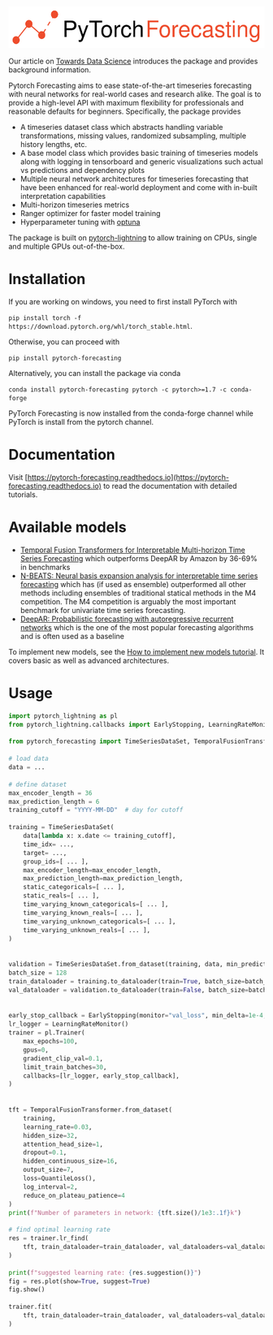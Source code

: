 ![](./docs/source/_static/logo.svg)

Our article on [Towards Data Science](https://towardsdatascience.com/introducing-pytorch-forecasting-64de99b9ef46)
introduces the package and provides background information.

Pytorch Forecasting aims to ease state-of-the-art timeseries forecasting with neural networks for real-world cases and research alike. The goal is to provide a high-level API with maximum flexibility for professionals and reasonable defaults for beginners.
Specifically, the package provides

- A timeseries dataset class which abstracts handling variable transformations, missing values,
  randomized subsampling, multiple history lengths, etc.
- A base model class which provides basic training of timeseries models along with logging in tensorboard
  and generic visualizations such actual vs predictions and dependency plots
- Multiple neural network architectures for timeseries forecasting that have been enhanced
  for real-world deployment and come with in-built interpretation capabilities
- Multi-horizon timeseries metrics
- Ranger optimizer for faster model training
- Hyperparameter tuning with [optuna](https://optuna.readthedocs.io/)

The package is built on [pytorch-lightning](https://pytorch-lightning.readthedocs.io/) to allow training on CPUs,
single and multiple GPUs out-of-the-box.

# Installation

If you are working on windows, you need to first install PyTorch with

`pip install torch -f https://download.pytorch.org/whl/torch_stable.html`.

Otherwise, you can proceed with

`pip install pytorch-forecasting`

Alternatively, you can install the package via conda

`conda install pytorch-forecasting pytorch -c pytorch>=1.7 -c conda-forge`

PyTorch Forecasting is now installed from the conda-forge channel while PyTorch is install from the pytorch channel.

# Documentation

Visit [https://pytorch-forecasting.readthedocs.io](https://pytorch-forecasting.readthedocs.io) to read the
documentation with detailed tutorials.

# Available models

- [Temporal Fusion Transformers for Interpretable Multi-horizon Time Series Forecasting](https://arxiv.org/pdf/1912.09363.pdf)
  which outperforms DeepAR by Amazon by 36-69% in benchmarks
- [N-BEATS: Neural basis expansion analysis for interpretable time series forecasting](http://arxiv.org/abs/1905.10437)
  which has (if used as ensemble) outperformed all other methods including ensembles of traditional statical
  methods in the M4 competition. The M4 competition is arguably the most important benchmark for univariate time series forecasting.
- [DeepAR: Probabilistic forecasting with autoregressive recurrent networks](https://www.sciencedirect.com/science/article/pii/S0169207019301888)
  which is the one of the most popular forecasting algorithms and is often used as a baseline

To implement new models, see the [How to implement new models tutorial](https://pytorch-forecasting.readthedocs.io/en/latest/tutorials/building.html).
It covers basic as well as advanced architectures.

# Usage

```python
import pytorch_lightning as pl
from pytorch_lightning.callbacks import EarlyStopping, LearningRateMonitor

from pytorch_forecasting import TimeSeriesDataSet, TemporalFusionTransformer

# load data
data = ...

# define dataset
max_encoder_length = 36
max_prediction_length = 6
training_cutoff = "YYYY-MM-DD"  # day for cutoff

training = TimeSeriesDataSet(
    data[lambda x: x.date <= training_cutoff],
    time_idx= ...,
    target= ...,
    group_ids=[ ... ],
    max_encoder_length=max_encoder_length,
    max_prediction_length=max_prediction_length,
    static_categoricals=[ ... ],
    static_reals=[ ... ],
    time_varying_known_categoricals=[ ... ],
    time_varying_known_reals=[ ... ],
    time_varying_unknown_categoricals=[ ... ],
    time_varying_unknown_reals=[ ... ],
)


validation = TimeSeriesDataSet.from_dataset(training, data, min_prediction_idx=training.index.time.max() + 1, stop_randomization=True)
batch_size = 128
train_dataloader = training.to_dataloader(train=True, batch_size=batch_size, num_workers=2)
val_dataloader = validation.to_dataloader(train=False, batch_size=batch_size, num_workers=2)


early_stop_callback = EarlyStopping(monitor="val_loss", min_delta=1e-4, patience=1, verbose=False, mode="min")
lr_logger = LearningRateMonitor()
trainer = pl.Trainer(
    max_epochs=100,
    gpus=0,
    gradient_clip_val=0.1,
    limit_train_batches=30,
    callbacks=[lr_logger, early_stop_callback],
)


tft = TemporalFusionTransformer.from_dataset(
    training,
    learning_rate=0.03,
    hidden_size=32,
    attention_head_size=1,
    dropout=0.1,
    hidden_continuous_size=16,
    output_size=7,
    loss=QuantileLoss(),
    log_interval=2,
    reduce_on_plateau_patience=4
)
print(f"Number of parameters in network: {tft.size()/1e3:.1f}k")

# find optimal learning rate
res = trainer.lr_find(
    tft, train_dataloader=train_dataloader, val_dataloaders=val_dataloader, early_stop_threshold=1000.0, max_lr=0.3,
)

print(f"suggested learning rate: {res.suggestion()}")
fig = res.plot(show=True, suggest=True)
fig.show()

trainer.fit(
    tft, train_dataloader=train_dataloader, val_dataloaders=val_dataloader,
)
```
